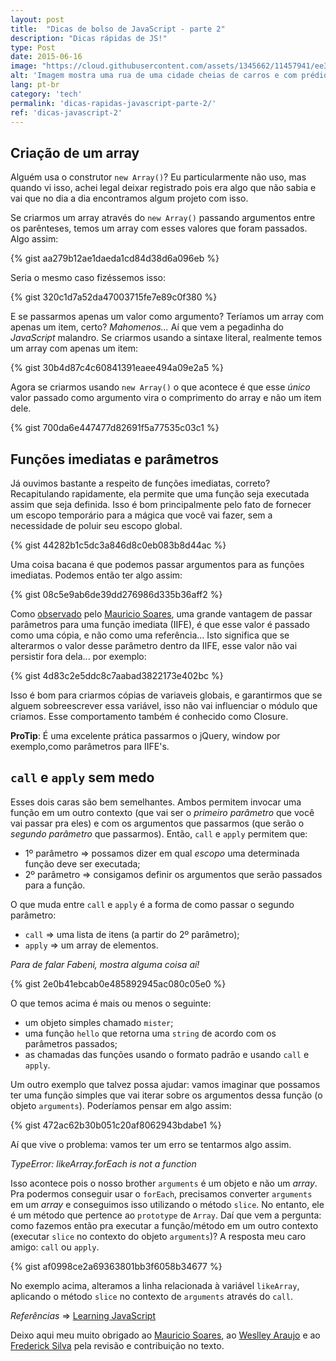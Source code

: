 ```yaml
---
layout: post
title:  "Dicas de bolso de JavaScript - parte 2"
description: "Dicas rápidas de JS!"
type: Post
date: 2015-06-16
image: "https://cloud.githubusercontent.com/assets/1345662/11457941/ee3c42fe-969d-11e5-9ded-c9bb7bf2616b.jpg"
alt: 'Imagem mostra uma rua de uma cidade cheias de carros e com prédios altos de ambos os lados'
lang: pt-br
category: 'tech'
permalink: 'dicas-rapidas-javascript-parte-2/'
ref: 'dicas-javascript-2'
---
```


## Criação de um array

Alguém usa o construtor `new Array()`? Eu particularmente não uso, mas quando vi isso, achei legal deixar registrado pois era algo que não sabia e vai que no dia a dia encontramos algum projeto com isso.

Se criarmos um array através do `new Array()` passando argumentos entre os parênteses, temos um array com esses valores que foram passados. Algo assim:

{% gist aa279b12ae1daeda1cd84d38d6a096eb %}

Seria o mesmo caso fizéssemos isso:

{% gist 320c1d7a52da47003715fe7e89c0f380 %}

E se passarmos apenas um valor como argumento? Teríamos um array com apenas um item, certo? *Mahomenos...* Aí que vem a pegadinha do *JavaScript* malandro. Se criarmos usando a sintaxe literal, realmente temos um array com apenas um item:

{% gist 30b4d87c4c60841391eaee494a09e2a5 %}

Agora se criarmos usando `new Array()` o que acontece é que esse *único* valor passado como argumento vira o comprimento do array e não um item dele.

{% gist 700da6e447477d82691f5a77535c03c1 %}

## Funções imediatas e parâmetros

Já ouvimos bastante a respeito de funções imediatas, correto? Recapitulando rapidamente, ela permite que uma função seja executada assim que seja definida. Isso é bom principalmente pelo fato de fornecer um escopo temporário para a mágica que você vai fazer, sem a necessidade de poluir seu escopo global.

{% gist 44282b1c5dc3a846d8c0eb083b8d44ac %}

Uma coisa bacana é que podemos passar argumentos para as funções imediatas. Podemos então ter algo assim:

{% gist 08c5e9ab6de39dd276986d335b36aff2 %}

Como [observado](https://github.com/raphaelfabeni/raphaelfabeni.github.io/pull/15) pelo [Mauricio Soares](https://twitter.com/omauriciosoares), uma grande vantagem de passar parâmetros para uma função imediata (IIFE), é que esse valor é passado como uma cópia, e não como uma referência... Isto significa que se alterarmos o valor desse parâmetro dentro da IIFE, esse valor não vai persistir fora dela... por exemplo:

{% gist 4d83c2e5ddc8c7aabad3822173e402bc %}

Isso é bom para criarmos cópias de variaveis globais, e garantirmos que se alguem sobreescrever essa variável, isso não vai influenciar o módulo que criamos. Esse comportamento também é conhecido como Closure.

**ProTip**: É uma excelente prática passarmos o jQuery, window por exemplo,como parâmetros para IIFE's.

## `call` e `apply` sem medo

Esses dois caras são bem semelhantes. Ambos permitem invocar uma função em um outro contexto (que vai ser o *primeiro parâmetro* que você vai passar pra eles) e com os argumentos que passarmos (que serão o *segundo parâmetro* que passarmos). Então, `call` e `apply` permitem que:

* 1º parâmetro => possamos dizer em qual *escopo* uma determinada função deve ser executada;
* 2º parâmetro => consigamos definir os argumentos que serão passados para a função.

O que muda entre `call` e `apply` é a forma de como passar o segundo parâmetro:

* `call` => uma lista de itens (a partir do 2º parâmetro);
* `apply` => um array de elementos.

*Para de falar Fabeni, mostra alguma coisa aí!*

{% gist 2e0b41ebcab0e485892945ac080c05e0 %}

O que temos acima é mais ou menos o seguinte:

* um objeto simples chamado `mister`;
* uma função `hello` que retorna uma `string` de acordo com os parâmetros passados;
* as chamadas das funções usando o formato padrão e usando `call` e `apply`.

Um outro exemplo que talvez possa ajudar: vamos imaginar que possamos ter uma função simples que vai iterar sobre os argumentos dessa função (o objeto `arguments`). Poderíamos pensar em algo assim:

{% gist 472ac62b30b051c20af8062943bdabe1 %}

Aí que vive o problema: vamos ter um erro se tentarmos algo assim.

*TypeError: likeArray.forEach is not a function*

Isso acontece pois o nosso brother `arguments` é um objeto e não um *array*. Pra podermos conseguir usar o `forEach`, precisamos converter `arguments` em um *array* e conseguimos isso utilizando o método `slice`. No entanto, ele é um método que pertence ao `prototype` de `Array`. Daí que vem a pergunta: como fazemos então pra executar a função/método em um outro contexto (executar `slice` no contexto do objeto `arguments`)? A resposta meu caro amigo: `call` ou `apply`.

{% gist af0998ce2a69363801bb3f6058b34677 %}

No exemplo acima, alteramos a linha relacionada à variável `likeArray`, aplicando o método `slice` no contexto de `arguments` através do `call`.

*Referências* => [Learning JavaScript](http://www.amazon.com/Learning-JavaScript-Edition-Shelley-Powers/dp/0596521871)

Deixo aqui meu muito obrigado ao [Mauricio Soares](https://twitter.com/omauriciosoares), ao [Weslley Araujo](https://twitter.com/_weslleyaraujo) e ao [Frederick Silva](https://github.com/fredericksilva) pela revisão e contribuição no texto.
